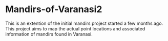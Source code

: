 # Mandirs-of-Varanasi2
This is an extention of the initial mandirs project started a few months ago. This project aims to map the actual point locations and associated information of mandirs found in Varanasi. 

